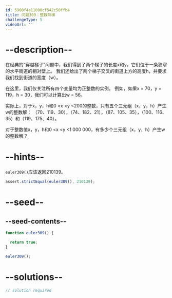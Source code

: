 ```yaml
---
id: 5900f4a11000cf542c50ffb4
title: 问题309：整数阶梯
challengeType: 5
videoUrl: ''
---
```


# --description--

在经典的“穿越梯子”问题中，我们得到了两个梯子的长度x和y，它们位于一条狭窄的水平街道的相对壁上。 我们还给出了两个梯子交叉的街道上方的高度h，并要求我们找到街道的宽度（w）。

在这里，我们仅关注所有四个变量均为正整数的实例。 例如，如果x = 70，y = 119，h = 30，我们可以计算出w = 56。

实际上，对于x，y，h和0 &lt;x &lt;y &lt;200的整数，只有五个三元组（x，y，h）产生w的整数解： （70、119、30），（74、182、21），（87、105、35），（100、116、35）和（119、175、40）。

对于整数值x，y，h和0 &lt;x &lt;y &lt;1 000 000，有多少个三元组（x，y，h）产生w的整数解？

# --hints--

`euler309()`应该返回210139。

```js
assert.strictEqual(euler309(), 210139);
```

# --seed--

## --seed-contents--

```js
function euler309() {

  return true;
}

euler309();
```

# --solutions--

```js
// solution required
```
